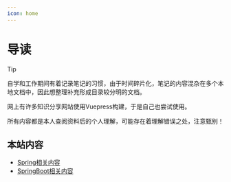 ```yaml
---
icon: home
---
```

# 导读

> [!tip]
> 自学和工作期间有着记录笔记的习惯，由于时间碎片化，笔记的内容混杂在多个本地文档中，因此想整理补充形成目录较分明的文档。
>
>
> 网上有许多知识分享网站使用Vuepress构建，于是自己也尝试使用。
>
>
> 所有内容都是本人查阅资料后的个人理解，可能存在着理解错误之处，注意甄别！

## 本站内容

- [Spring相关内容](./spring/spring-framework/)
- [SpringBoot相关内容](./spring/springboot/)